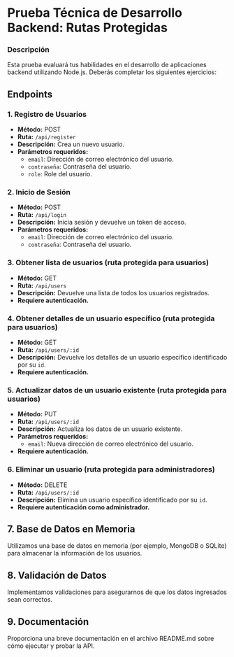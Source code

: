 # Prueba Técnica de Desarrollo Backend: Rutas Protegidas

### Descripción  
Esta prueba evaluará tus habilidades en el desarrollo de aplicaciones backend utilizando Node.js. Deberás completar los siguientes ejercicios:

## Endpoints

### 1. Registro de Usuarios
- **Método:** POST
- **Ruta:** `/api/register`
- **Descripción:** Crea un nuevo usuario.
- **Parámetros requeridos:**
  - `email`: Dirección de correo electrónico del usuario.
  - `contraseña`: Contraseña del usuario.
  - `role`: Role del usuario.

### 2. Inicio de Sesión
- **Método:** POST
- **Ruta:** `/api/login`
- **Descripción:** Inicia sesión y devuelve un token de acceso.
- **Parámetros requeridos:**
  - `email`: Dirección de correo electrónico del usuario.
  - `contraseña`: Contraseña del usuario.

### 3. Obtener lista de usuarios (ruta protegida para usuarios)
- **Método:** GET
- **Ruta:** `/api/users`
- **Descripción:** Devuelve una lista de todos los usuarios registrados.
- **Requiere autenticación.**

### 4. Obtener detalles de un usuario específico (ruta protegida para usuarios)
- **Método:** GET
- **Ruta:** `/api/users/:id`
- **Descripción:** Devuelve los detalles de un usuario específico identificado por su `id`.
- **Requiere autenticación.**

### 5. Actualizar datos de un usuario existente (ruta protegida para usuarios)
- **Método:** PUT
- **Ruta:** `/api/users/:id`
- **Descripción:** Actualiza los datos de un usuario existente.
- **Parámetros requeridos:**
  - `email`: Nueva dirección de correo electrónico del usuario.
- **Requiere autenticación.**

### 6. Eliminar un usuario (ruta protegida para administradores)
- **Método:** DELETE
- **Ruta:** `/api/users/:id`
- **Descripción:** Elimina un usuario específico identificado por su `id`.
- **Requiere autenticación como administrador.**

## 7. Base de Datos en Memoria
Utilizamos una base de datos en memoria (por ejemplo, MongoDB o SQLite) para almacenar la información de los usuarios.

## 8. Validación de Datos
Implementamos validaciones para asegurarnos de que los datos ingresados sean correctos.

## 9. Documentación  
Proporciona una breve documentación en el archivo README.md sobre cómo ejecutar y probar la API.
